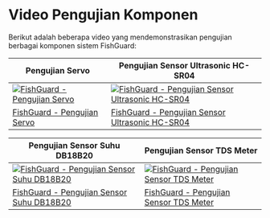 # Video Pengujian Komponen

Berikut adalah beberapa video yang mendemonstrasikan pengujian berbagai komponen sistem FishGuard:

| Pengujian Servo | Pengujian Sensor Ultrasonic HC-SR04 |
| --- | --- |
| [![FishGuard - Pengujian Servo](https://img.youtube.com/vi/so1Q0JGrFqs/hqdefault.jpg)](https://youtube.com/shorts/so1Q0JGrFqs) | [![FishGuard - Pengujian Sensor Ultrasonic HC-SR04](https://img.youtube.com/vi/BEghkpv-a9c/hqdefault.jpg)](https://youtube.com/shorts/BEghkpv-a9c) |
| [FishGuard - Pengujian Servo](https://youtube.com/shorts/so1Q0JGrFqs) | [FishGuard - Pengujian Sensor Ultrasonic HC-SR04](https://youtube.com/shorts/BEghkpv-a9c) |

| Pengujian Sensor Suhu DB18B20 | Pengujian Sensor TDS Meter |
| --- | --- |
| [![FishGuard - Pengujian Sensor Suhu DB18B20](https://img.youtube.com/vi/GRMajEtZu9U/hqdefault.jpg)](https://youtube.com/shorts/GRMajEtZu9U) | [![FishGuard - Pengujian Sensor TDS Meter](https://img.youtube.com/vi/mBj6UEZTyug/hqdefault.jpg)](https://youtu.be/mBj6UEZTyug) |
| [FishGuard - Pengujian Sensor Suhu DB18B20](https://youtube.com/shorts/GRMajEtZu9U) | [FishGuard - Pengujian Sensor TDS Meter](https://youtu.be/mBj6UEZTyug) |
